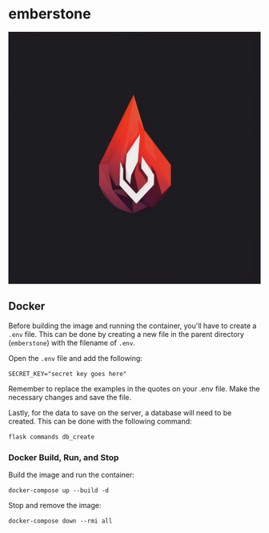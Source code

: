# emberstone

![emberstone](/src/static/assets/logos/emberstone_logo_1024x1024.png "emberstone")

## Docker

Before building the image and running the container, you'll have to create a `.env` file.
This can be done by creating a new file in the parent directory (`emberstone`) with the filename of `.env`.

Open the `.env` file and add the following:

```text
SECRET_KEY="secret key goes here"
```

Remember to replace the examples in the quotes on your .env file.
Make the necessary changes and save the file.

Lastly, for the data to save on the server, a database will need to be created. This can be done with the following command:

```python
flask commands db_create
```

### Docker Build, Run, and Stop

Build the image and run the container:

```terminal
docker-compose up --build -d
```

Stop and remove the image:

```terminal
docker-compose down --rmi all
```
